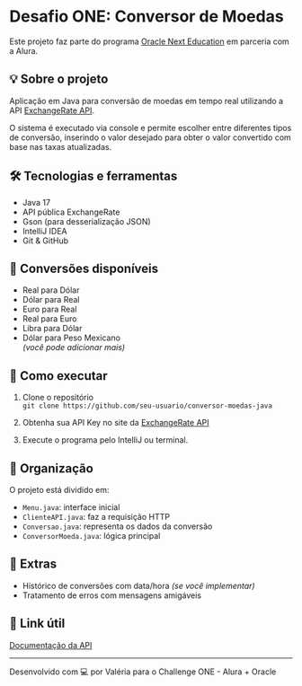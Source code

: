 # Desafio ONE: Conversor de Moedas

Este projeto faz parte do programa [Oracle Next Education](https://www.alura.com.br/oracle-next-education) em parceria com a Alura.

## 💡 Sobre o projeto

Aplicação em Java para conversão de moedas em tempo real utilizando a API [ExchangeRate API](https://apilayer.com/marketplace/exchangerates_data-api).

O sistema é executado via console e permite escolher entre diferentes tipos de conversão, inserindo o valor desejado para obter o valor convertido com base nas taxas atualizadas.

## 🛠️ Tecnologias e ferramentas

- Java 17
- API pública ExchangeRate
- Gson (para desserialização JSON)
- IntelliJ IDEA
- Git & GitHub

## 🔁 Conversões disponíveis

- Real para Dólar
- Dólar para Real
- Euro para Real
- Real para Euro
- Libra para Dólar
- Dólar para Peso Mexicano  
*(você pode adicionar mais)*

## 🚀 Como executar

1. Clone o repositório  
`git clone https://github.com/seu-usuario/conversor-moedas-java`

2. Obtenha sua API Key no site da [ExchangeRate API](https://apilayer.com/marketplace/exchangerates_data-api)

3. Execute o programa pelo IntelliJ ou terminal.

## 📂 Organização

O projeto está dividido em:
- `Menu.java`: interface inicial
- `ClienteAPI.java`: faz a requisição HTTP
- `Conversao.java`: representa os dados da conversão
- `ConversorMoeda.java`: lógica principal

## 📝 Extras

- Histórico de conversões com data/hora *(se você implementar)*
- Tratamento de erros com mensagens amigáveis

## 🔗 Link útil

[Documentação da API](https://apilayer.com/marketplace/exchangerates_data-api)

---

Desenvolvido com 💻 por Valéria para o Challenge ONE - Alura + Oracle

